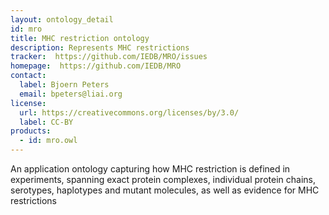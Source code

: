 ```yaml
---
layout: ontology_detail
id: mro
title: MHC restriction ontology
description: Represents MHC restrictions
tracker:  https://github.com/IEDB/MRO/issues
homepage:  https://github.com/IEDB/MRO
contact:
  label: Bjoern Peters
  email: bpeters@liai.org
license:
  url: https://creativecommons.org/licenses/by/3.0/
  label: CC-BY
products:
  - id: mro.owl
---
```


An application ontology capturing how MHC restriction is defined in experiments, spanning exact protein complexes, individual protein chains, serotypes, haplotypes and mutant molecules, as well as evidence for MHC restrictions
